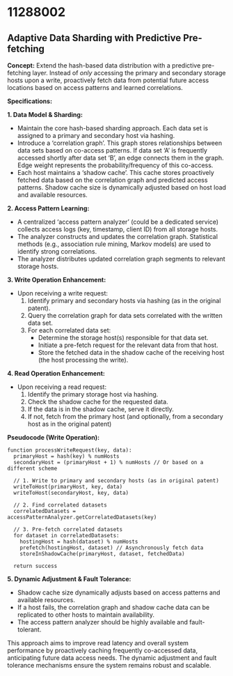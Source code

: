 # 11288002

## Adaptive Data Sharding with Predictive Pre-fetching

**Concept:** Extend the hash-based data distribution with a predictive pre-fetching layer. Instead of *only* accessing the primary and secondary storage hosts upon a write, proactively fetch data from potential future access locations based on access patterns and learned correlations.

**Specifications:**

**1. Data Model & Sharding:**

*   Maintain the core hash-based sharding approach. Each data set is assigned to a primary and secondary host via hashing.
*   Introduce a ‘correlation graph’. This graph stores relationships between data sets based on co-access patterns.  If data set ‘A’ is frequently accessed shortly after data set ‘B’, an edge connects them in the graph.  Edge weight represents the probability/frequency of this co-access.
*   Each host maintains a ‘shadow cache’. This cache stores proactively fetched data based on the correlation graph and predicted access patterns. Shadow cache size is dynamically adjusted based on host load and available resources.

**2. Access Pattern Learning:**

*   A centralized ‘access pattern analyzer’ (could be a dedicated service) collects access logs (key, timestamp, client ID) from all storage hosts.
*   The analyzer constructs and updates the correlation graph. Statistical methods (e.g., association rule mining, Markov models) are used to identify strong correlations.
*   The analyzer distributes updated correlation graph segments to relevant storage hosts.

**3. Write Operation Enhancement:**

*   Upon receiving a write request:
    1.  Identify primary and secondary hosts via hashing (as in the original patent).
    2.  Query the correlation graph for data sets correlated with the written data set.
    3.  For each correlated data set:
        *   Determine the storage host(s) responsible for that data set.
        *   Initiate a pre-fetch request for the relevant data from that host.
        *   Store the fetched data in the shadow cache of the receiving host (the host processing the write).

**4. Read Operation Enhancement:**

*   Upon receiving a read request:
    1.  Identify the primary storage host via hashing.
    2.  Check the shadow cache for the requested data.
    3.  If the data is in the shadow cache, serve it directly.
    4.  If not, fetch from the primary host (and optionally, from a secondary host as in the original patent)

**Pseudocode (Write Operation):**

```
function processWriteRequest(key, data):
  primaryHost = hash(key) % numHosts
  secondaryHost = (primaryHost + 1) % numHosts // Or based on a different scheme

  // 1. Write to primary and secondary hosts (as in original patent)
  writeToHost(primaryHost, key, data)
  writeToHost(secondaryHost, key, data)

  // 2. Find correlated datasets
  correlatedDatasets = accessPatternAnalyzer.getCorrelatedDatasets(key)

  // 3. Pre-fetch correlated datasets
  for dataset in correlatedDatasets:
    hostingHost = hash(dataset) % numHosts
    prefetch(hostingHost, dataset) // Asynchronously fetch data
    storeInShadowCache(primaryHost, dataset, fetchedData)

  return success
```

**5. Dynamic Adjustment & Fault Tolerance:**

*   Shadow cache size dynamically adjusts based on access patterns and available resources.
*   If a host fails, the correlation graph and shadow cache data can be replicated to other hosts to maintain availability.
*   The access pattern analyzer should be highly available and fault-tolerant.



This approach aims to improve read latency and overall system performance by proactively caching frequently co-accessed data, anticipating future data access needs. The dynamic adjustment and fault tolerance mechanisms ensure the system remains robust and scalable.